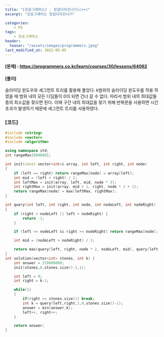 ```yaml
---
title: "[프로그래머스] : 징검다리건너기(c++)"
excerpt: "프로그래머스 징검다리건너기"

categories:
    - PS
tags:
    - 프로그래머스
header:
  teaser: "/assets/images/programmers.jpeg"
last_modified_at: 2022-05-05
---
```


#### [문제] : <https://programmers.co.kr/learn/courses/30/lessons/64062>

#### [풀이]

슬라이딩 윈도우와 세그먼트 트리를 활용해 풀었다.
k범위의 슬라이딩 윈도우를 적용 하였을 때 범위 내의 모든 디딤돌이 0이 되면 건너 갈 수 없다.
따라서 범위 내의 최대값들 중의 최소값을 찾으면 된다. 이때 구간 내의 최대값을 찾기 위해 반복문을
사용하면 시간초과가 발생하기 때문에 세그먼트 트리를 사용하였다.

### [코드]

```cpp
#include <string>
#include <vector>
#include <algorithm>

using namespace std;
int rangeMax[800000];

int init(const vector<int>& array, int left, int right, int node)
{
    if (left == right) return rangeMax[node] = array[left];
    int mid = (left + right) / 2;
    int leftMax = init(array, left, mid, node * 2);
    int rightMax = init(array, mid + 1, right, node * 2 + 1);
    return rangeMax[node] = max(leftMax, rightMax);
}

int query(int left, int right, int node, int nodeLeft, int nodeRight)
{
    if (right < nodeLeft || left > nodeRight) { 
        return -1; 
    }

    if (left <= nodeLeft && right >= nodeRight) return rangeMax[node];

    int mid = (nodeLeft + nodeRight) / 2;

    return max(query(left, right, node * 2, nodeLeft, mid), query(left, right, node * 2 + 1, mid + 1, nodeRight));
}
int solution(vector<int> stones, int k) {
    int answer = 210000000;
    init(stones,0,stones.size()-1,1);

    int left = 0;
    int right = k-1;

    while(1)
    {
        if(right >= stones.size()) break;
        int k = query(left,right,1,0,stones.size()-1);
        answer = min(answer,k);
        left++, right++;
    }

    return answer;
}

```